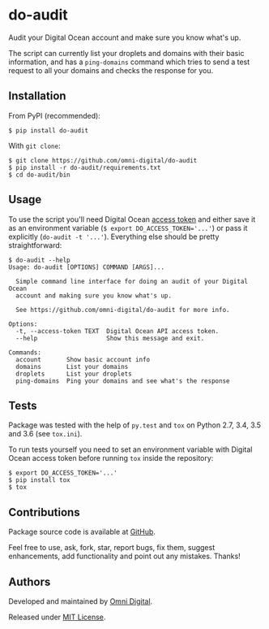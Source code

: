 # do-audit
Audit your Digital Ocean account and make sure you know what's up.

The script can currently list your droplets and domains with their basic
information, and has a `ping-domains` command which tries to send a test
request to all your domains and checks the response for you.

## Installation
From PyPI (recommended):

```
$ pip install do-audit
```

With `git clone`:

```shell
$ git clone https://github.com/omni-digital/do-audit
$ pip install -r do-audit/requirements.txt
$ cd do-audit/bin
```

## Usage
To use the script you'll need Digital Ocean [access token][do access token]
and either save it as an environment variable (`$ export DO_ACCESS_TOKEN='...'`)
or pass it explicitly (`do-audit -t '...'`).
Everything else should be pretty straightforward:

```
$ do-audit --help 
Usage: do-audit [OPTIONS] COMMAND [ARGS]...

  Simple command line interface for doing an audit of your Digital Ocean
  account and making sure you know what's up.

  See https://github.com/omni-digital/do-audit for more info.

Options:
  -t, --access-token TEXT  Digital Ocean API access token.
  --help                   Show this message and exit.

Commands:
  account       Show basic account info
  domains       List your domains
  droplets      List your droplets
  ping-domains  Ping your domains and see what's the response
```

## Tests
Package was tested with the help of `py.test` and `tox` on Python 2.7, 3.4, 3.5
and 3.6 (see `tox.ini`).

To run tests yourself you need to set an environment variable with Digital Ocean
access token before running `tox` inside the repository:

```shell
$ export DO_ACCESS_TOKEN='...'
$ pip install tox
$ tox
```

## Contributions
Package source code is available at [GitHub][github].

Feel free to use, ask, fork, star, report bugs, fix them, suggest enhancements,
add functionality and point out any mistakes. Thanks!

## Authors
Developed and maintained by [Omni Digital][omni digital].

Released under [MIT License][license].


[github]: https://github.com/omni-digital/do-audit
[license]: https://github.com/omni-digital/do-audit/blob/master/LICENSE
[omni digital]: https://omni-digital.co.uk/
[do access token]: https://www.digitalocean.com/community/tutorials/how-to-use-the-digitalocean-api-v2#how-to-generate-a-personal-access-token
